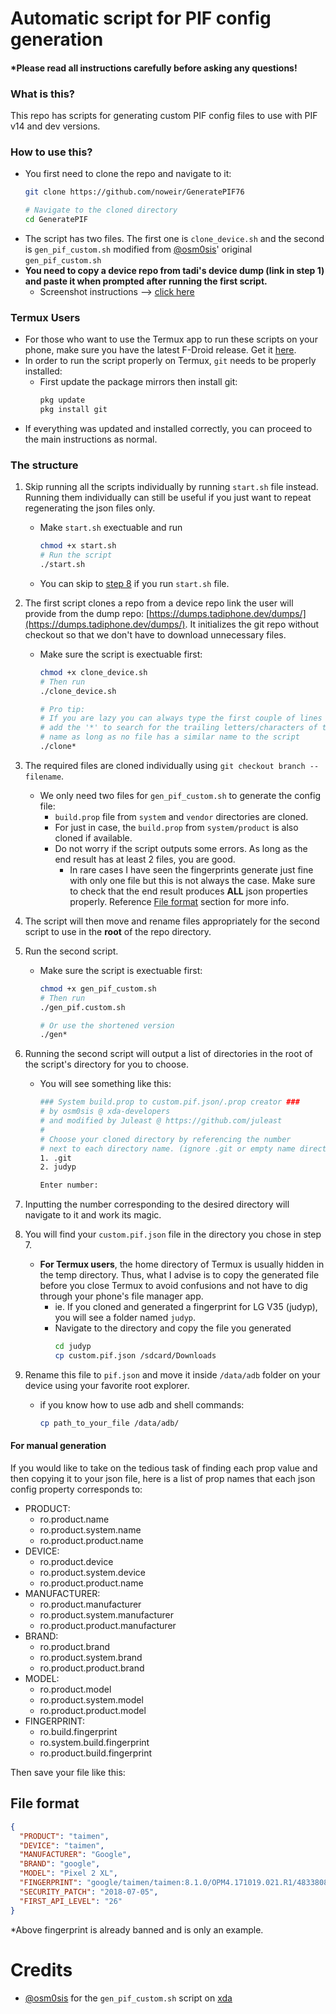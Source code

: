# Automatic script for PIF config generation

#### \*Please read all instructions carefully before asking any questions!

### What is this?

This repo has scripts for generating custom PIF config files to use with PIF v14 and dev versions.

### How to use this?

- You first need to clone the repo and navigate to it:
  ```bash
  git clone https://github.com/noweir/GeneratePIF76
  
  # Navigate to the cloned directory
  cd GeneratePIF
  ```
- The script has two files. The first one is `clone_device.sh` and the second is `gen_pif_custom.sh` modified from [@osm0sis](https://github.com/osm0sis)' original `gen_pif_custom.sh`
- **You need to copy a device repo from tadi's device dump (link in step 1) and paste it when prompted after running the first script.**
  - Screenshot instructions --> [click here](https://imgur.com/a/dL88uHQ)

### Termux Users

- For those who want to use the Termux app to run these scripts on your phone, make sure you have the latest F-Droid release. Get it [here](https://f-droid.org/repo/com.termux_118.apk).
- In order to run the script properly on Termux, `git` needs to be properly installed:
  - First update the package mirrors then install git:
    ```bash
    pkg update
    pkg install git
    ```
- If everything was updated and installed correctly, you can proceed to the main instructions as normal.

### The structure

1. Skip running all the scripts individually by running `start.sh` file instead. Running them individually can still be useful if you just want to repeat regenerating the json files only.

   - Make `start.sh` exectuable and run
     ```bash
     chmod +x start.sh
     # Run the script
     ./start.sh
     ```

   * You can skip to [step 8](#step-8) if you run `start.sh` file.

2. The first script clones a repo from a device repo link the user will provide from the dump repo: [https://dumps.tadiphone.dev/dumps/](https://dumps.tadiphone.dev/dumps/).
   It initializes the git repo without checkout so that we don't have to download unnecessary files.

   - Make sure the script is exectuable first:

     ```bash
     chmod +x clone_device.sh
     # Then run
     ./clone_device.sh

     # Pro tip:
     # If you are lazy you can always type the first couple of lines and
     # add the '*' to search for the trailing letters/characters of the file
     # name as long as no file has a similar name to the script
     ./clone*
     ```

3. The required files are cloned individually using `git checkout branch -- filename`. 
    * We only need two files for `gen_pif_custom.sh` to generate the config file:
      - `build.prop` file from `system` and `vendor` directories are cloned.
      - For just in case, the `build.prop` from `system/product` is also cloned if available.
      - Do not worry if the script outputs some errors. As long as the end result has at least 2 files, you are good.
        - In rare cases I have seen the fingerprints generate just fine with only one file but this is not always the case. Make sure to check that the end result produces **ALL** json properties properly. Reference [File format](#file-format) section for more info.

4. The script will then move and rename files appropriately for the second script to use in the **root** of the repo directory.

5. Run the second script.

   - Make sure the script is exectuable first:

     ```bash
     chmod +x gen_pif_custom.sh
     # Then run
     ./gen_pif.custom.sh

     # Or use the shortened version
     ./gen*
     ```

6. Running the second script will output a list of directories in the root of the script's directory for you to choose.

   - You will see something like this:

     ```bash
     ### System build.prop to custom.pif.json/.prop creator ###
     # by osm0sis @ xda-developers
     # and modified by Juleast @ https://github.com/juleast
     #
     # Choose your cloned directory by referencing the number
     # next to each directory name. (ignore .git or empty name directories)
     1. .git
     2. judyp

     Enter number:
     ```

7. Inputting the number corresponding to the desired directory will navigate to it and work its magic.

8. <a name="step-8"></a>You will find your `custom.pif.json` file in the directory you chose in step 7.

    - **For Termux users**, the home directory of Termux is usually hidden in the temp directory. Thus, what I advise is to copy the generated file before you close Termux to avoid confusions and not have to dig through your phone's file manager app.
      - ie. If you cloned and generated a fingerprint for LG V35 (judyp), you will see a folder named `judyp`.
      - Navigate to the directory and copy the file you generated
        ```bash
        cd judyp
        cp custom.pif.json /sdcard/Downloads
        ```

9. Rename this file to `pif.json` and move it inside `/data/adb` folder on your device using your favorite root explorer.
   - if you know how to use adb and shell commands:
     ```bash
     cp path_to_your_file /data/adb/
     ```

#### For manual generation

If you would like to take on the tedious task of finding each prop value and then copying it to your json file, here is a list of prop names that each json config property corresponds to:

- PRODUCT:
  - ro.product.name
  - ro.product.system.name
  - ro.product.product.name
- DEVICE:
  - ro.product.device
  - ro.product.system.device
  - ro.product.product.name
- MANUFACTURER:
  - ro.product.manufacturer
  - ro.product.system.manufacturer
  - ro.product.product.manufacturer
- BRAND:
  - ro.product.brand
  - ro.product.system.brand
  - ro.product.product.brand
- MODEL:
  - ro.product.model
  - ro.product.system.model
  - ro.product.product.model
- FINGERPRINT:
  - ro.build.fingerprint
  - ro.system.build.fingerprint
  - ro.product.build.fingerprint

Then save your file like this:

## File format

```json
{
  "PRODUCT": "taimen",
  "DEVICE": "taimen",
  "MANUFACTURER": "Google",
  "BRAND": "google",
  "MODEL": "Pixel 2 XL",
  "FINGERPRINT": "google/taimen/taimen:8.1.0/OPM4.171019.021.R1/4833808:user/release-keys",
  "SECURITY_PATCH": "2018-07-05",
  "FIRST_API_LEVEL": "26"
}
```

\*Above fingerprint is already banned and is only an example.

# Credits

- [@osm0sis](https://github.com/osm0sis) for the `gen_pif_custom.sh` script on [xda](https://xdaforums.com/t/tools-zips-scripts-osm0sis-odds-and-ends-multiple-devices-platforms.2239421/post-89173470)
